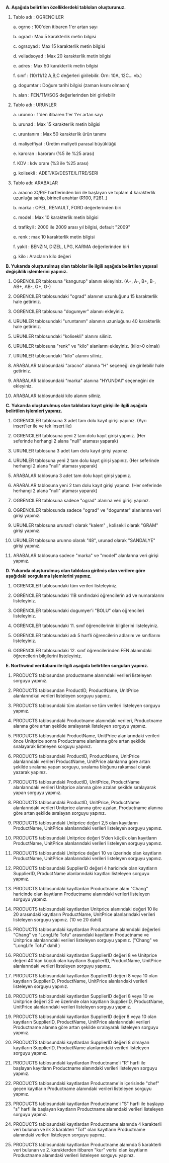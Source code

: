**A. Aşağıda belirtilen özelliklerdeki tabloları oluşturunuz.**

1.  Tablo adı : OGRENCILER

    a.  ogrno : 100'den itibaren 1'er artan sayı

    b.  ograd : Max 5 karakterlik metin bilgisi

    c.  ogrsoyad : Max 15 karakterlik metin bilgisi

    d.  veliadsoyad : Max 20 karakterlik metin bilgisi

    e.  adres : Max 50 karakterlik metin bilgisi

    f.  sınıf : (10/11/12 A,B,C değerleri girilebilir. Örn: 10A, 12C...
        vb.)

    g.  dogumtar : Doğum tarihi bilgisi (zaman kısmı olmasın)

    h.  alan : FEN/TM/SOS değerlerinden biri girilebilir

2.  Tablo adı : URUNLER

    a.  urunno : 1'den itibaren 1'er 1'er artan sayı

    b.  urunad : Max 15 karakterlik metin bilgisi

    c.  uruntanım : Max 50 karakterlik ürün tanımı

    d.  maliyetfiyat : Üretim maliyeti parasal büyüklüğü

    e.  karoran : karoranı (%5 ile %25 arası)

    f.  KDV : kdv oranı (%3 ile %25 arası)

    g.  kolisekli : ADET/KG/DESTE/LITRE/SERI

3.  Tablo adı: ARABALAR

    a.  aracno :O/R/F harflerinden biri ile başlayan ve toplam 4
        karakterlik uzunluğa sahip, birincil anahtar (R100, F281..)

    b.  marka : OPEL, RENAULT, FORD değerlerinden biri

    c.  model : Max 10 karakterlik metin bilgisi

    d.  trafikyil : 2000 ile 2009 arası yıl bilgisi, default "2009"

    e.  renk : max 10 karakterlik metin bilgisi

    f.  yakit : BENZIN, DIZEL, LPG, KARMA değerlerinden biri

    g.  kilo : Aracların kilo değeri

**B. Yukarıda oluşturulmuş olan tablolar ile ilgili aşağıda belirtilen
yapısal değişiklik işlemlerini yapınız.**

1.  OGRENCILER tablosuna "kangurup" alanını ekleyiniz. (A+, A-, B+, B-,
    AB+, AB-, O+, O-)

2.  OGRENCILER tablosundaki "ograd" alanının uzunluğunu 15 karakterlik
    hale getiriniz.

3.  OGRENCILER tablosuna "dogumyer" alanını ekleyiniz.

4.  URUNLER tablosundaki "uruntanım" alanının uzunluğunu 40 karakterlik
    hale getiriniz.

5.  URUNLER tablosundaki "kolisekli" alanını siliniz.

6.  URUNLER tablosuna "renk" ve "kilo" alanlarını ekleyiniz. (kilo\>0
    olmalı)

7.  URUNLER tablosundaki "kilo" alanını siliniz.

8.  ARABALAR tablosundaki "aracno" alanına "H" seçeneği de girilebilir
    hale getiriniz.

9.  ARABALAR tablosundaki "marka" alanına "HYUNDAI" seçeneğini de
    ekleyiniz.

10. ARABALAR tablosundaki kilo alanını siliniz.

**C. Yukarıda oluşturulmuş olan tablolara kayıt girişi ile ilgili
aşağıda belirtilen işlemleri yapınız.**

1.  OGRENCILER tablosuna 3 adet tam dolu kayıt girişi yapınız. (Ayrı
    insert'ler ile ve tek insert ile)

2.  OGRENCILER tablosuna yeni 2 tam dolu kayıt girişi yapınız. (Her
    seferinde herhangi 2 alana "null" ataması yaparak)

3.  URUNLER tablosuna 3 adet tam dolu kayıt girişi yapınız.

4.  URUNLER tablosuna yeni 2 tam dolu kayıt girişi yapınız. (Her
    seferinde herhangi 2 alana "null" ataması yaparak)

5.  ARABALAR tablosuna 3 adet tam dolu kayıt girişi yapınız.

6.  ARABALAR tablosuna yeni 2 tam dolu kayıt girişi yapınız. (Her
    seferinde herhangi 2 alana "null" ataması yaparak)

7.  OGRENCILER tablosuna sadece "ograd" alanına veri girişi yapınız.

8.  OGRENCILER tablosunda sadece "ograd" ve "dogumtar" alanlarına veri
    girişi yapınız.

9.  URUNLER tablosuna urunad'ı olarak "kalem" , kolisekli olarak "GRAM"
    girişi yapınız.

10. URUNLER tablosuna urunno olarak "48", urunad olarak "SANDALYE"
    girişi yapınız.

11. ARABALAR tablosuna sadece "marka" ve "model" alanlarına veri girişi
    yapınız.

**D. Yukarıda oluşturulmuş olan tablolara girilmiş olan verilere göre
aşağıdaki sorgulama işlemlerini yapınız.**

1.  OGRENCILER tablosundaki tüm verileri listeleyiniz.

2.  OGRENCILER tablosundaki 11B sınıfındaki öğrencilerin ad ve
    numaralarını listeleyiniz.

3.  OGRENCILER tablosundaki dogumyer'i "BOLU" olan öğrencileri
    listeleyiniz.

4.  OGRENCILER tablosundaki 11. sınıf öğrencilerinin bilgilerini
    listeleyiniz.

5.  OGRENCILER tablosundaki adı 5 harfli öğrencilerin adlarını ve
    sınıflarını listeleyiniz.

6.  OGRENCILER tablosundaki 12. sınıf öğrencilerinden FEN alanındaki
    öğrencilerin bilgilerini listeleyiniz.

**E. Northwind veritabanı ile ilgili aşağıda belirtilen sorguları
yapınız.**

1.  PRODUCTS tablosundan productname alanındaki verileri listeleyen
    sorguyu yapınız.

2.  PRODUCTS tablosundan ProductID, ProductName, UnitPrice alanlarındkai
    verileri listeleyen sorguyu yapınız.

3.  PRODUCTS tablosundaki tüm alanları ve tüm verileri listeleyen
    sorguyu yapınız.

4.  PRODUCTS tablosundaki Productname alanındaki verileri, Productname
    alanına göre artan şekilde sıralayarak listeleyen sorguyu yapınız.

5.  PRODUCTS tablosundaki ProductName, UnitPrice alanlarındaki verileri
    önce Unitprice sonra Productname alanlarına göre artan şekilde
    sıralayarak listeleyen sorguyu yapınız.

6.  PRODUCTS tablosundaki ProductID, ProductName, UnitPrice
    alanlarındaki verileri ProductName, UnitPrice alanlarına göre artan
    şekilde sıralama yapan sorguyu, sıralama bloğunu rakamsal olarak
    yazarak yapınız.

7.  PRODUCTS tablosundaki ProductID, UnitPrice, ProductName
    alanlarındaki verileri Unitprice alanına göre azalan şekilde
    sıralayarak yapan sorguyu yapınız.

8.  PRODUCTS tablosundaki ProductID, UnitPrice, ProductName
    alanlarındaki verileri Unitprice alanına göre azalan, Productname
    alanına göre artan şekilde sıralayan sorguyu yapınız.

9.  PRODUCTS tablosundaki Unitprice değeri 2,5 olan kayıtların
    ProductName, UnitPrice alanlarındaki verileri listeleyen sorguyu
    yapınız.

10. PRODUCTS tablosundaki Unitprice değeri 5'den küçük olan kayıtların
    ProductName, UnitPrice alanlarındaki verileri listeleyen sorguyu
    yapınız.

11. PRODUCTS tablosundaki Unitprice değeri 10 ve üzerinde olan
    kayıtların ProductName, UnitPrice alanlarındaki verileri listeleyen
    sorguyu yapınız.

12. PRODUCTS tablosundaki SupplierID değeri 4 haricinde olan kayıtların
    SupplierID, ProductName alanlarındaki kayıtları listeleyen sorguyu
    yapınız.

13. PRODUCTS tablosundaki kayıtlardan Productname alanı "Chang"
    haricinde olan kayıtların Productname alanındaki verileri listeleyen
    sorguyu yapınız.

14. PRODUCTS tablosundaki kayıtlardan Unitprice alanındaki değeri 10 ile
    20 arasındaki kayıtların ProductName, UnitPrice alanlarındaki
    verileri listeleyen sorguyu yapınız. (10 ve 20 dahil)

15. PRODUCTS tablosundaki kayıtlardan Productname alanındaki değerleri
    "Chang" ve "LongLife Tofu" arasındaki kayıtların Productname ve
    Unitprice alanlarındaki verileri listeleyen sorguyu yapınız.
    ("Chang" ve "LongLife Tofu" dahil )

16. PRODUCTS tablosundaki kayıtlardan SupplierID değeri 8 ve Unitprice
    değeri 40'dan küçük olan kayıtların SupplierID, ProductName,
    UnitPrice alanlarındaki verileri listeleyen sorguyu yapınız.

17. PRODUCTS tablosundaki kayıtlardan SupplierID değeri 8 veya 10 olan
    kayıtların SupplierID, ProductName, UnitPrice alanlarıdaki verileri
    listeleyen sorguyu yapınız.

18. PRODUCTS tablosundaki kayıtlardan SupplierID değeri 8 veya 10 ve
    Unitprice değeri 20 ve üzerinde olan kayıtların SupplierID,
    ProductName, UnitPrice alanlarındaki verileri listeleyen sorguyu
    yapınız.

19. PRODUCTS tablosundaki kayıtlardan SupplierID değer 8 veya 10 olan
    kayıtların SupplierID, ProductName, UnitPrice alanlarındaki verileri
    Productname alanına göre artan şekilde sıralayarak listeleyen
    sorguyu yapınız.

20. PRODUCTS tablosundaki kayıtlardan SupplierID değeri 8 olmayan
    kayıtların SupplierID, ProductName alanlarındaki verileri listeleyen
    sorguyu yapınız.

21. PRODUCTS tablosundaki kayıtlardan Productname'i "R" harfi ile
    başlayan kayıtların Productname alanındaki verileri listeleyen
    sorguyu yapınız.

22. PRODUCTS tablosundaki kayıtlardan Productname'in içerisinde "chef"
    geçen kayıtların Productname alanındaki verileri listeleyen sorguyu
    yapınız.

23. PRODUCTS tablosundaki kayıtlardan Productname'i "S" harfi ile
    başlayıp "s" harfi ile başlayan kayıtların Productname alanındaki
    verileri listeleyen sorguyu yapınız.

24. PRODUCTS tablosundaki kayıtlardan Productname alanında 4 karakterli
    veri bulunan ve ilk 3 karakteri "Tof" olan kayıtların Productname
    alanındaki verileri listeleyen sorguyu yapınız.

25. PRODUCTS tablosundaki kayıtlardan Productname alanında 5 karakterli
    veri bulunan ve 2. karakterden itibaren "kur" verisi olan kayıtların
    Productname alanındaki verileri listeleyen sorguyu yapınız.
